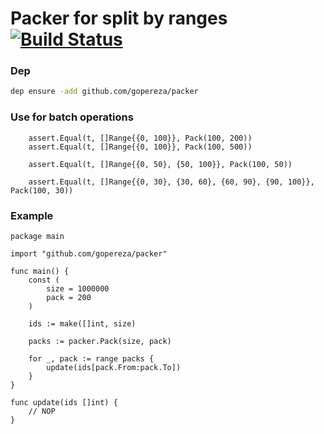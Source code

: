# Packer for split by ranges [![Build Status](https://travis-ci.org/gopereza/packer.svg?branch=master)](https://travis-ci.org/gopereza/packer)

### Dep
```bash
dep ensure -add github.com/gopereza/packer
```

### Use for batch operations

```golang
	assert.Equal(t, []Range{{0, 100}}, Pack(100, 200))
	assert.Equal(t, []Range{{0, 100}}, Pack(100, 500))

	assert.Equal(t, []Range{{0, 50}, {50, 100}}, Pack(100, 50))

	assert.Equal(t, []Range{{0, 30}, {30, 60}, {60, 90}, {90, 100}}, Pack(100, 30))
```

### Example
```golang
package main

import "github.com/gopereza/packer"

func main() {
	const (
		size = 1000000
		pack = 200
	)

	ids := make([]int, size)

	packs := packer.Pack(size, pack)

	for _, pack := range packs {
		update(ids[pack.From:pack.To])
	}
}

func update(ids []int) {
	// NOP
}
```
